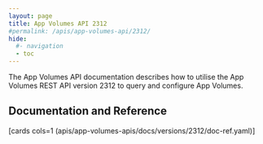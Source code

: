 ```yaml
---
layout: page
title: App Volumes API 2312
#permalink: /apis/app-volumes-api/2312/
hide:
  #- navigation
  - toc
---
```


The App Volumes API documentation describes how to utilise the App Volumes REST API version 2312 to query and configure App Volumes.

## Documentation and Reference

[cards cols=1 (apis/app-volumes-apis/docs/versions/2312/doc-ref.yaml)]

<swagger-ui src="swagger.json"/>
